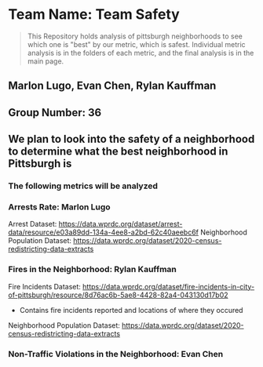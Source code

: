 # Team Name: Team Safety
> This Repository holds analysis of pittsburgh neighborhoods to see which one is "best" by our metric, which is safest. Individual metric analysis is in the folders of each metric, and the final analysis is in the main page.
## Marlon Lugo, Evan Chen, Rylan Kauffman
## Group Number: 36



## We plan to look into the safety of a neighborhood to determine what the best neighborhood in Pittsburgh is

### The following metrics will be analyzed

### Arrests Rate: Marlon Lugo
Arrest Dataset: https://data.wprdc.org/dataset/arrest-data/resource/e03a89dd-134a-4ee8-a2bd-62c40aeebc6f
Neighborhood Population Dataset: https://data.wprdc.org/dataset/2020-census-redistricting-data-extracts
### Fires in the Neighborhood: Rylan Kauffman
Fire Incidents Dataset: https://data.wprdc.org/dataset/fire-incidents-in-city-of-pittsburgh/resource/8d76ac6b-5ae8-4428-82a4-043130d17b02
* Contains fire incidents reported and locations of where they occured

Neighborhood Population Dataset: https://data.wprdc.org/dataset/2020-census-redistricting-data-extracts

### Non-Traffic Violations in the Neighborhood: Evan Chen

